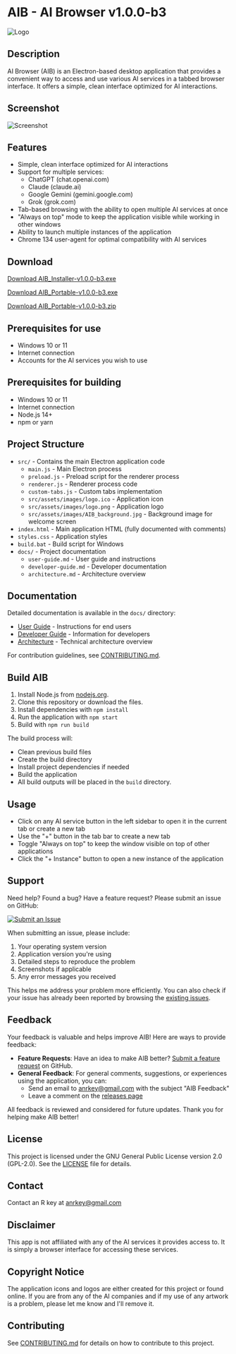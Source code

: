 # AIB - AI Browser v1.0.0-b3

![Logo](src/assets/images/logo.png)

## Description
AI Browser (AIB) is an Electron-based desktop application that provides a convenient way to access and use various AI services in a tabbed browser interface. It offers a simple, clean interface optimized for AI interactions.

## Screenshot
![Screenshot](src/assets/images/screenshot.png)

## Features
- Simple, clean interface optimized for AI interactions
- Support for multiple services:
  - ChatGPT (chat.openai.com)
  - Claude (claude.ai)
  - Google Gemini (gemini.google.com)
  - Grok (grok.com)
- Tab-based browsing with the ability to open multiple AI services at once
- "Always on top" mode to keep the application visible while working in other windows
- Ability to launch multiple instances of the application
- Chrome 134 user-agent for optimal compatibility with AI services

## Download
[Download AIB_Installer-v1.0.0-b3.exe](https://github.com/AnRkey/AIB/releases/download/v1.0.0-b3/AIB_Installer-v1.0.0-b3.exe)

[Download AIB_Portable-v1.0.0-b3.exe](https://github.com/AnRkey/AIB/releases/download/v1.0.0-b3/AIB_Portable-v1.0.0-b3.exe)

[Download AIB_Portable-v1.0.0-b3.zip](https://github.com/AnRkey/AIB/releases/download/v1.0.0-b3/AIB_Portable-v1.0.0-b3.zip)

## Prerequisites for use
- Windows 10 or 11
- Internet connection
- Accounts for the AI services you wish to use

## Prerequisites for building
- Windows 10 or 11
- Internet connection
- Node.js 14+ 
- npm or yarn

## Project Structure
- `src/` - Contains the main Electron application code
  - `main.js` - Main Electron process
  - `preload.js` - Preload script for the renderer process
  - `renderer.js` - Renderer process code
  - `custom-tabs.js` - Custom tabs implementation
  - `src/assets/images/logo.ico` - Application icon
  - `src/assets/images/logo.png` - Application logo
  - `src/assets/images/AIB_background.jpg` - Background image for welcome screen
- `index.html` - Main application HTML (fully documented with comments)
- `styles.css` - Application styles
- `build.bat` - Build script for Windows
- `docs/` - Project documentation
  - `user-guide.md` - User guide and instructions
  - `developer-guide.md` - Developer documentation
  - `architecture.md` - Architecture overview

## Documentation

Detailed documentation is available in the `docs/` directory:

- [User Guide](docs/user-guide.md) - Instructions for end users
- [Developer Guide](docs/developer-guide.md) - Information for developers
- [Architecture](docs/architecture.md) - Technical architecture overview

For contribution guidelines, see [CONTRIBUTING.md](CONTRIBUTING.md).

## Build AIB
1. Install Node.js from [nodejs.org](https://nodejs.org/).
2. Clone this repository or download the files.
3. Install dependencies with `npm install`
4. Run the application with `npm start`
5. Build with `npm run build`

The build process will:
- Clean previous build files
- Create the build directory
- Install project dependencies if needed
- Build the application
- All build outputs will be placed in the `build` directory.

## Usage
- Click on any AI service button in the left sidebar to open it in the current tab or create a new tab
- Use the "+" button in the tab bar to create a new tab
- Toggle "Always on top" to keep the window visible on top of other applications
- Click the "+ Instance" button to open a new instance of the application

## Support
Need help? Found a bug? Have a feature request? Please submit an issue on GitHub:

[![Submit an Issue](https://img.shields.io/github/issues/AnRkey/AIB?style=for-the-badge)](https://github.com/AnRkey/AIB/issues/new/choose)

When submitting an issue, please include:
1. Your operating system version
2. Application version you're using
3. Detailed steps to reproduce the problem
4. Screenshots if applicable
5. Any error messages you received

This helps me address your problem more efficiently. You can also check if your issue has already been reported by browsing the [existing issues](https://github.com/AnRkey/AIB/issues).

## Feedback
Your feedback is valuable and helps improve AIB! Here are ways to provide feedback:

- **Feature Requests**: Have an idea to make AIB better? [Submit a feature request](https://github.com/AnRkey/AIB/issues/new?labels=enhancement&template=feature_request.md&title=%5BFEATURE%5D) on GitHub.
- **General Feedback**: For general comments, suggestions, or experiences using the application, you can:
  - Send an email to anrkey@gmail.com with the subject "AIB Feedback"
  - Leave a comment on the [releases page](https://github.com/AnRkey/AIB/releases)

All feedback is reviewed and considered for future updates. Thank you for helping make AIB better!

## License
This project is licensed under the GNU General Public License version 2.0 (GPL-2.0). See the [LICENSE](LICENSE) file for details.

## Contact
Contact an R key at anrkey@gmail.com

## Disclaimer
This app is not affiliated with any of the AI services it provides access to. It is simply a browser interface for accessing these services.

## Copyright Notice
The application icons and logos are either created for this project or found online.
If you are from any of the AI companies and if my use of any artwork is a problem, please let me know and I'll remove it.

## Contributing
See [CONTRIBUTING.md](CONTRIBUTING.md) for details on how to contribute to this project.